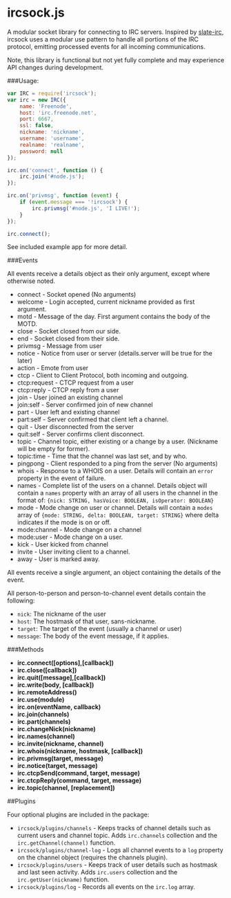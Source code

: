 ircsock.js
===

A modular socket library for connecting to IRC servers. Inspired by [slate-irc](https://www.npmjs.org/package/slate-irc), ircsock uses a modular use pattern to handle all portions of the IRC protocol, emitting processed events for all incoming communications.

Note, this library is functional but not yet fully complete and may experience API changes during development.

###Usage:

```js
var IRC = require('ircsock');
var irc = new IRC({
	name: 'Freenode',
	host: 'irc.freenode.net',
	port: 6667,
	ssl: false,
	nickname: 'nickname',
	username: 'username',
	realname: 'realname',
	password: null
});

irc.on('connect', function () {
	irc.join('#node.js');
});

irc.on('privmsg', function (event) {
	if (event.message === '!ircsock') {
		irc.privmsg('#node.js', 'I LIVE!');
	}
});

irc.connect();
```

See included example app for more detail.

###Events

All events receive a details object as their only argument, except where otherwise noted.

- connect - Socket opened (No arguments)
- welcome - Login accepted, current nickname provided as first argument.
- motd - Message of the day. First argument contains the body of the MOTD.
- close - Socket closed from our side.
- end - Socket closed from their side.
- privmsg - Message from user
- notice - Notice from user or server (details.server will be true for the later)
- action - Emote from user
- ctcp - Client to Client Protocol, both incoming and outgoing.
- ctcp:request - CTCP request from a user
- ctcp:reply - CTCP reply from a user
- join - User joined an existing channel
- join:self - Server confirmed join of new channel
- part - User left and existing channel
- part:self - Server confirmed that client left a channel.
- quit - User disconnected from the server
- quit:self - Server confirms client disconnect.
- topic - Channel topic, either existing or a change by a user. (Nickname will be empty for former).
- topic:time - Time that the channel was last set, and by who.
- pingpong - Client responded to a ping from the server (No arguments)
- whois - Response to a WHOIS on a user. Details will contain an `error` property in the event of failure.
- names - Complete list of the users on a channel. Details object will contain a `names` property with an array of all users in the channel in the format of: `{nick: STRING, hasVoice: BOOLEAN, isOperator: BOOLEAN}`
- mode - Mode change on user or channel. Details will contain a `modes` array of `{mode: STRING, delta: BOOLEAN, target: STRING}` where delta indicates if the mode is on or off.
- mode:channel - Mode change on a channel
- mode:user - Mode change on a user.
- kick - User kicked from channel
- invite - User inviting client to a channel.
- away - User is marked away.

All events receive a single argument, an object containing the details of the event.

All person-to-person and person-to-channel event details contain the following:

- `nick`: The nickname of the user
- `host`: The hostmask of that user, sans-nickname.
- `target`: The target of the event (usually a channel or user)
- `message`: The body of the event message, if it applies.


###Methods

- **irc.connect([options],[callback])**
- **irc.close([callback])**
- **irc.quit([message],[callback])**
- **irc.write(body, [callback])**
- **irc.remoteAddress()**
- **irc.use(module)**
- **irc.on(eventName, callback)**
- **irc.join(channels)**
- **irc.part(channels)**
- **irc.changeNick(nickname)**
- **irc.names(channel)**
- **irc.invite(nickname, channel)**
- **irc.whois(nickname, hostmask, [callback])**
- **irc.privmsg(target, message)**
- **irc.notice(target, message)**
- **irc.ctcpSend(command, target, message)**
- **irc.ctcpReply(command, target, message)**
- **irc.topic(channel, [replacement])**

##Plugins

Four optional plugins are included in the package:

- `ircsock/plugins/channels` - Keeps tracks of channel details such as current users and channel topic. Adds `irc.channels` collection and the `irc.getChannel(channel)` function.
- `ircsock/plugins/channel-log` - Logs all channel events to a `log` property on the channel object (requires the channels plugin).
- `ircsock/plugins/users` - Keeps track of user details such as hostmask and last seen activity. Adds `irc.users` collection and the `irc.getUser(nickname)` function.
- `ircsock/plugins/log` - Records all events on the `irc.log` array.